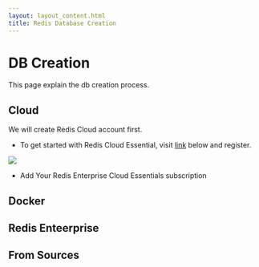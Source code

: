 ```yaml
---
layout: layout_content.html
title: Redis Database Creation
---
```


# DB Creation

This page explain the db creation process.


## Cloud

We will create Redis Cloud account first.

- To get started with Redis Cloud Essential, visit [link](https://redislabs.com/try-redis-modules-for-free) below and register.

[![](https://github.com/ajeetraina/redis-developer/blob/master/content/get-started/images/recloud.png)](https://app.redislabs.com/#/add-subscription)

- Add Your Redis Enterprise Cloud Essentials subscription 
  
  




## Docker


## Redis Enteerprise


## From Sources




